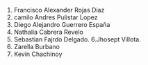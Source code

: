 1. Francisco Alexander Rojas Diaz
2. camilo Andres Pulistar Lopez
3. Diego Alejandro Guerrero España
4. Nathalia Cabrera Revelo
5. Sebastian Fajrdo Delgado.
6.Jhosept Villota.
7. Zarella Burbano
8. Kevin Chachinoy





